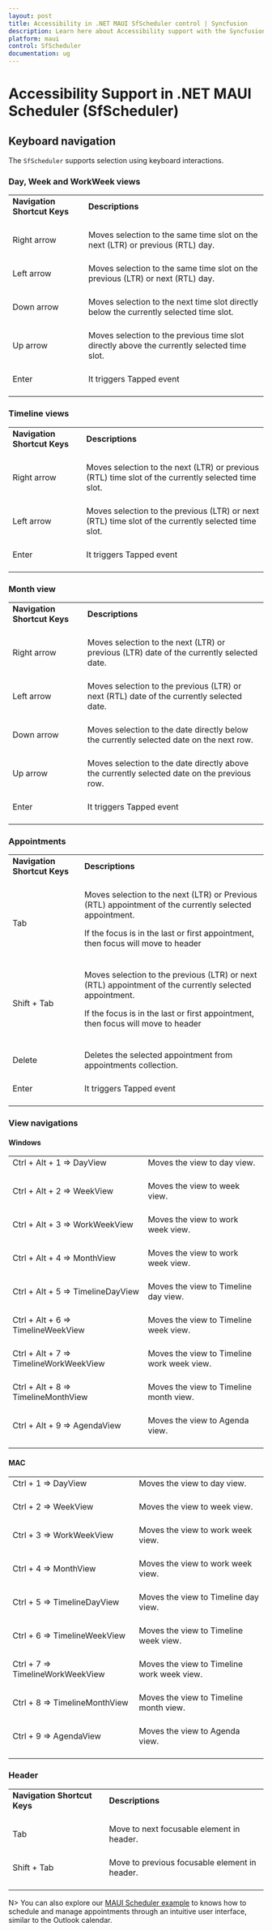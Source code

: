```yaml
---
layout: post
title: Accessibility in .NET MAUI SfScheduler control | Syncfusion
description: Learn here about Accessibility support with the Syncfusion .NET MAUI Scheduler (SfScheduler) control, its elements and more.
platform: maui
control: SfScheduler
documentation: ug
---
```


# Accessibility Support in .NET MAUI Scheduler (SfScheduler)

## Keyboard navigation

The `SfScheduler` supports selection using keyboard interactions.

### Day, Week and WorkWeek views

<table>
<tr>
<td>
<b> Navigation Shortcut Keys </b> <br/><br/></td><td>
<b> Descriptions </b> <br/><br/></td></tr>
<tr>
<td>
Right arrow<br/><br/></td><td>Moves selection to the same time slot on the next (LTR) or previous (RTL) day.<br/><br/></td></tr>
<tr>
<td>
Left arrow<br/><br/></td><td>
Moves selection to the same time slot on the previous (LTR) or next (RTL) day.<br/><br/></td></tr>
<tr>
<td>
Down arrow<br/><br/></td><td>
Moves selection to the next time slot directly below the currently selected time slot.<br/><br/></td></tr>
<tr>
<td>
Up arrow<br/><br/></td><td>
Moves selection to the previous time slot directly above the currently selected time slot.<br/><br/></td></tr>
<tr>
<td>
Enter<br/><br/></td><td>
It triggers Tapped event<br/><br/></td></tr>
</table>

### Timeline views

<table>
<tr>
<td>
<b> Navigation Shortcut Keys </b> <br/><br/></td><td>
<b> Descriptions </b> <br/><br/></td></tr>
<tr>
<td>
Right arrow<br/><br/></td><td>Moves selection to the next (LTR) or previous (RTL) time slot of the currently selected time slot. <br/><br/></td></tr>
<tr>
<td>
Left arrow<br/><br/></td><td>
Moves selection to the previous (LTR) or next (RTL) time slot of the currently selected time slot.<br/><br/></td></tr>
<tr>
<td>
Enter<br/><br/></td><td>
It triggers Tapped event<br/><br/></td></tr>
</table>

### Month view

<table>
<tr>
<td>
<b> Navigation Shortcut Keys </b> <br/><br/></td><td>
<b> Descriptions </b> <br/><br/></td></tr>
<tr>
<td>
Right arrow<br/><br/></td><td>Moves selection to the next (LTR) or previous (LTR) date of the currently selected date.<br/><br/></td></tr>
<tr>
<td>
Left arrow<br/><br/></td><td>
Moves selection to the previous (LTR) or next (RTL) date of the currently selected date. <br/><br/></td></tr>
<tr>
<td>
Down arrow<br/><br/></td><td>
Moves selection to the date directly below the currently selected date on the next row.<br/><br/></td></tr>
<tr>
<td>
Up arrow<br/><br/></td><td>
Moves selection to the date directly above the currently selected date on the previous row.<br/><br/></td></tr>
<tr>
<td>
Enter<br/><br/></td><td>
It triggers Tapped event<br/><br/></td></tr>
</table>

### Appointments

<table>
<tr>
<td>
<b> Navigation Shortcut Keys </b> <br/><br/></td><td>
<b> Descriptions </b> <br/><br/></td></tr>
<tr>
<td>
Tab<br/><br/></td><td>Moves selection to the next (LTR) or Previous (RTL) appointment of the currently selected appointment. 

If the focus is in the last or first appointment, then focus will move to header<br/><br/></td></tr>
<tr>
<td>
Shift + Tab<br/><br/></td><td>
Moves selection to the previous (LTR) or next (RTL) appointment of the currently selected appointment. 

If the focus is in the last or first appointment, then focus will move to header <br/><br/></td></tr>
<tr>
<td>
Delete<br/><br/></td><td>Deletes the selected appointment from appointments collection.<br/><br/></td></tr>
<tr>
<td>
Enter<br/><br/></td><td>
It triggers Tapped event<br/><br/></td></tr>
</table>

### View navigations

#### Windows

<table>
<tr>
<td>
Ctrl + Alt + 1 => DayView<br/><br/></td><td>
Moves the view to day view.<br/><br/></td></tr>
<tr>
<td>
Ctrl + Alt + 2 => WeekView<br/><br/></td><td>
Moves the view to week view.<br/><br/></td></tr>
<tr>
<td>
Ctrl + Alt + 3 => WorkWeekView<br/><br/></td><td>
Moves the view to work week view.<br/><br/></td></tr>
<tr>
<td>
Ctrl + Alt + 4 => MonthView<br/><br/></td><td>
Moves the view to work week view.<br/><br/></td></tr>
<tr>
<td>
Ctrl + Alt + 5 => TimelineDayView<br/><br/></td><td>
Moves the view to Timeline day view.<br/><br/></td></tr>
<tr>
<td>
Ctrl + Alt + 6 => TimelineWeekView<br/><br/></td><td>
Moves the view to Timeline week view.<br/><br/></td></tr>
<tr>
<td>
Ctrl + Alt + 7 => TimelineWorkWeekView<br/><br/></td><td>
Moves the view to Timeline work week view.<br/><br/></td></tr>
<tr>
<td>
Ctrl + Alt + 8 => TimelineMonthView<br/><br/></td><td>
Moves the view to Timeline month view.<br/><br/></td></tr>
<tr>
<td>
Ctrl + Alt + 9 => AgendaView<br/><br/></td><td>
Moves the view to Agenda view.<br/><br/></td></tr>
</table>

#### MAC

<table>
<tr>
<td>
Ctrl + 1 => DayView<br/><br/></td><td>
Moves the view to day view.<br/><br/></td></tr>
<tr>
<td>
Ctrl + 2 => WeekView<br/><br/></td><td>
Moves the view to week view.<br/><br/></td></tr>
<tr>
<td>
Ctrl + 3 => WorkWeekView<br/><br/></td><td>
Moves the view to work week view.<br/><br/></td></tr>
<tr>
<td>
Ctrl + 4 => MonthView<br/><br/></td><td>
Moves the view to work week view.<br/><br/></td></tr>
<tr>
<td>
Ctrl + 5 => TimelineDayView<br/><br/></td><td>
Moves the view to Timeline day view.<br/><br/></td></tr>
<tr>
<td>
Ctrl + 6 => TimelineWeekView<br/><br/></td><td>
Moves the view to Timeline week view.<br/><br/></td></tr>
<tr>
<td>
Ctrl + 7 => TimelineWorkWeekView<br/><br/></td><td>
Moves the view to Timeline work week view.<br/><br/></td></tr>
<tr>
<td>
Ctrl + 8 => TimelineMonthView<br/><br/></td><td>
Moves the view to Timeline month view.<br/><br/></td></tr>
<tr>
<td>
Ctrl + 9 => AgendaView<br/><br/></td><td>
Moves the view to Agenda view.<br/><br/></td></tr>
</table>

### Header

<table>
<tr>
<td>
<b> Navigation Shortcut Keys </b> <br/><br/></td><td>
<b> Descriptions </b> <br/><br/></td></tr>
<tr>
<td>
Tab<br/><br/></td><td>Move to next focusable element in header.<br/><br/></td></tr>
<tr>
<td>
Shift + Tab<br/><br/></td><td>
Move to previous focusable element in header.<br/><br/></td></tr>
</table>

N> You can also explore our [MAUI Scheduler example](https://github.com/syncfusion/maui-demos) to knows how to schedule and manage appointments through an intuitive user interface, similar to the Outlook calendar.